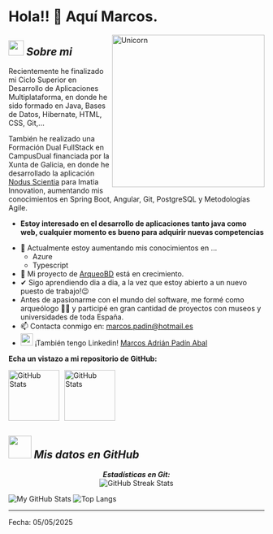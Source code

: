 # Hola!! 👋 Aquí Marcos. 

<img align="right" width=300px alt="Unicorn" src="https://c.tenor.com/GN73MKBawZYAAAAi/busy-cute.gif" />

## <img src="https://media.giphy.com/media/ObNTw8Uzwy6KQ/giphy.gif" width="30px">&nbsp;***Sobre mi***

Recientemente he finalizado mi Ciclo Superior en Desarrollo de Aplicaciones Multiplataforma, en donde he sido formado en Java, Bases de Datos, Hibernate, HTML, CSS, Git,...

También he realizado una Formación Dual FullStack en CampusDual financiada por la Xunta de Galicia, en donde he desarrollado la aplicación <a href="https://github.com/CampusDual/2024-BFS-4-G1_NodusScientia">Nodus Scientia</a> para Imatia Innovation, aumentando mis conocimientos en Spring Boot, Angular, Git, PostgreSQL y Metodologías Agile.

* **Estoy interesado en el desarrollo de aplicaciones tanto java como web, cualquier momento es bueno para adquirir nuevas competencias**
- 🌱 Actualmente estoy aumentando mis conocimientos en ...
  - Azure
  - Typescript
- 🚧 Mi proyecto de <a href="https://github.com/marcospaab/ArqueoBD">ArqueoBD</a> está en crecimiento.
- ✔ Sigo aprendiendo dia a dia, a la vez que estoy abierto a un nuevo puesto de trabajo!😉<br>
- Antes de apasionarme con el mundo del software, me formé como arqueólogo 🏺🏺 y participé en gran cantidad de proyectos con museos y universidades de toda España.
- 📫 Contacta conmigo en: <a href="marcos.padin@hotmail.es">marcos.padin@hotmail.es</a>
- <img width=24px src="https://img.icons8.com/?size=100&id=13930&format=png&color=000000"/> ¡También tengo Linkedin! <a href="https://www.linkedin.com/in/marcos-pad%C3%ADn-abal/">Marcos Adrián Padín Abal</a>

__Echa un vistazo a mi repositorio de GitHub:__

<div style="display: flex; gap: 10px;">
  <a href="https://github.com/CampusDual/2024-BFS-4-G1_NodusScientia">
    <img src="https://github-readme-stats.vercel.app/api/pin/?username=CampusDual&repo=2024-BFS-4-G1_NodusScientia" alt="GitHub Stats" style="height: 100px; object-fit: cover;" />
  </a>
  <a href="https://github.com/marcospaab/ArqueoBD">
    <img src="https://github-readme-stats.vercel.app/api/pin/?username=marcospaab&repo=ArqueoBD" alt="GitHub Stats" style="height: 100px; object-fit: cover;" />
  </a>
</div>



## <img src="https://cdn.pixabay.com/animation/2022/12/05/15/23/15-23-06-837_512.gif" width="45px">&nbsp;***Mis datos en GitHub***

<div>
  <p align="center">
    <b><em>Estadísticas en Git:</em></b> <br/>
      <img src="https://github-readme-streak-stats-eight.vercel.app?user=marcospaab" alt="GitHub Streak Stats" />
  </p>
</div>

![My GitHub Stats](https://github-readme-stats.vercel.app/api?username=marcospaab&show)
![Top Langs](https://github-readme-stats.vercel.app/api/top-langs/?username=marcospaab&layout=compact)

---------------------------------------------------------------------------------------------------------------------

Fecha: 05/05/2025
